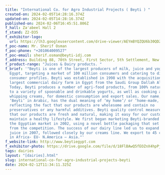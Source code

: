 ```yaml
---
title: "International Co. for Agro Industrial Projects ( Beyti ) "
created-on: 2024-02-05T14:28:16.374Z
updated-on: 2024-02-05T14:28:16.374Z
published-on: 2024-02-06T16:45:51.806Z
f_hall: Za'abeel Hall 2
f_stand: Z2-D35
f_exhibitor-logo:
  url: https://lh3.googleusercontent.com/drive-viewer/AEYmBYQZQU6b30QDZclwUlRGGZN2UPCVnKHT8mKPfc6XtqTapCjgntJnuyJRwoIz39Za8Uc8G5zNFROYjEjMnq7XW05Er6hdOg=s1600
f_poc-name: Mr. Sherif Osman
f_poc-phone: "+201064009527"
f_poc-email: sherif.osman@beyti-idj.com
f_address: Building 88, 70th Street, First Sector, 5th Settlement, New Cairo, Cairo.
f_product-range: "Juices & Dairy products. "
f_brief: '"Beyti is one of the largest producers of milk, juice and yogurt in
  Egypt, targeting a market of 100 million consumers and catering to different
  consumer profiles. Beyti was established in 1998 with the acquisition of the
  largest commercial dairy farm in Egypt from the Saudi Group Dallah Al-Baraka.
  Today, Beyti produces a number of agri-food products, from 100% natural milk
  to a variety of spoonable and drinkable yogurts, as well as cooking and
  whipping creams, for domestic consumption and export sales. Our name, the word
  ‘Beyti’ in Arabic, has the dual meaning of ‘my home’/ or ‘home-made,
  reflecting the fact that our products are wholesome and contain no
  preservatives or any harmful additives. Beyti quality control measures ensure
  that our products are fresh and natural, making it easy for our customers to
  maintain a healthy lifestyle. We first began marketing Beyti-branded milk on
  the Egyptian market in 2002, using a novel bottle packaging that set us apart
  from the competition. The success of our dairy line led us to expand into
  juice in 2007, followed closely by our creams line. We export to 45 countries
  in Africa- EU- N.America – Asia."'
f_website-link: http://www.beytiegypt.com
f_exhibitor-photo: https://drive.google.com/file/d/18FlBAwQ5fEOZnX4hpPj6D6Ss86ufr6jD/view?usp=drive_link
tags: dairies
layout: "[dairies].html"
slug: international-co-for-agro-industrial-projects-beyti
date: 2024-02-12T11:34:11.325Z
---
```

